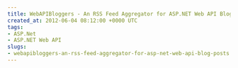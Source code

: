 ```yaml
---
title: WebAPIBloggers - An RSS Feed Aggregator for ASP.NET Web API Blog Posts
created_at: 2012-06-04 08:12:00 +0000 UTC
tags:
- ASP.Net
- ASP.NET Web API
slugs:
- webapibloggers-an-rss-feed-aggregator-for-asp-net-web-api-blog-posts
---
```

